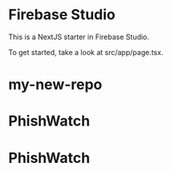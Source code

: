 # Firebase Studio

This is a NextJS starter in Firebase Studio.

To get started, take a look at src/app/page.tsx.
# my-new-repo
# PhishWatch
# PhishWatch
